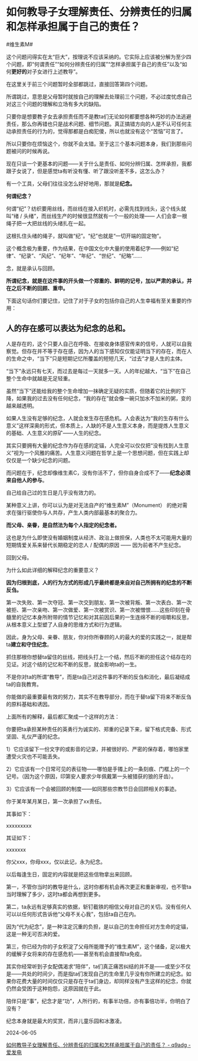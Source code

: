 # 如何教导子女理解责任、分辨责任的归属和怎样承担属于自己的责任？

#维生素M#

这个问题问得实在太“巨大”，按理说不应该采纳的。它实际上应该被分解为至少四个问题，即“何谓责任”“如何分辨责任的归属”“怎样承担属于自己的责任”以及“如何**更好的**对子女进行上述教导”。

在这里关于前三个问题暂时全部都跳过，直接回答第四个问题。

所谓跳过，意思是父母暂时就按自己的理解去处理前三个问题，不必过度忧虑自己对这三个问题的理解和立场有多大的缺陷。

只要你是想要教子女去承担责任而不是教ta们无论如何都要想各种巧妙的办法逃避责任，那么你再错也只是战术问题、细节问题。真正搞错方向的人是不认可任何主动承担责任的行为的，觉得那都是白痴犯傻，所以也就没有这个“苦恼”可言了。

所以只要你在烦恼这个，你就不会太错。至于这三个基本问题本身，我们到那些问题被问的时候再说。

现在只谈一个更基本的问题——关于什么是责任、如何分辨归属、怎样承担，我都跟子女说了，但是感觉ta有听没有懂、听了跟没听差不多，这怎么办？

有一个工具，父母们往往没怎么好好地用，那就是**纪念。**

**何谓纪念？**

何谓“纪”？纺织要用丝线，而丝线在接入织机时，必需先找到线头，这个线头就叫“绪 / 头绪”，而丝线生产的时候很显然就有一个一般的处理—— 人们会拿一根绳子把一大把丝线的头绪扎在一起。

这根扎住头绪的绳子，就叫做“纪”。“纪”也就是“一切开端的固定物”。

这个概念极为重要，作为结果，在中国文化中大量的使用着纪字——例如“纪律”、“纪录”、“风纪”、“纪年”、“年纪”、“世纪”、“纪略”……

念，就是承认与回顾。

**所谓纪念，就是在这件事的开头做一个郑重的、鲜明的记号，加以严肃的承认，并在之后不断的回顾、重申。**

下面这句话你们要记住，记住了对于子女的包括你自己的人生幸福有至关重要的作用：

## 人的存在感可以表达为纪念的总和。

人是存在的，这个只要人自己在呼吸、在接收身体感官传来的信号，人就可以自我察觉。但存在并不等于存在感，因为人的当下感知仅仅能证明当下的存在，而在人的生命之中，“当下”只是短期记忆所覆盖的短短几天，“过去”才是人生的主体。

“当下”永远只有七天，而过去是每过一天就多一天。人的年纪越大，“当下”在自己整个生命中就越是无足轻重。

虽然“当下”还能给我的整个生命增加一抹确定无疑的实质，但随着它的比例的下降，如果我的过去没有任何纪念，“我的存在”就会像一碗只加水不加米的粥，变的越来越透明。

如果人生没有足够的纪念，人就会发生存在感危机。人会表达为“我的生存有什么意义”这样深奥的形式，但本质上，人缺的不是人生意义本身，而是提炼人生意义的基础、人生意义的原矿——人生的纪念。

其实只要拥有大量的纪念作为存在感的定锚，人完全可以仅仅把“没有找到人生意义”视为一个风雅的痛苦。人生意义问题在哲学上是一个思想问题，但在实践上却仅仅是一个缺少纪念的问题。

而问题在于，纪念却像维生素C，没有你活不了，但你自身合成不了——**纪念必须来自他人的参与**。

自己给自己过的生日是几乎没有效力的。

某种意义上讲，你可以认为是对无法自产的“维生素M”（Monument） 的绝对需求在强行驱使你与人共存，产生人类内部最基本的聚合力。

**而父母、亲眷，是自然法为每个人指定的纪念者。**

这也是为什么即使没有婚姻制度从经济、政治上做担保，人类也不太可能用大量的短期情爱关系来替代长期稳定的恋人 / 配偶的原因 —— 因为前者不产生纪念。

回到父母。

为什么如此详细的解释纪念的重要意义？

**因为归根到底，人的行为方式的形成几乎最终都是来自对自己所拥有的纪念的不断反刍。**

第一次失败、第一次夺冠、第一次交到朋友、第一次被背叛、第一次表白、第一次被拒、第一次亲吻、第一次做爱、第一次被赏识、第一次被憎恨……这些印刻在骨髓里的记忆本身所附带的情节记忆和对其前因后果的一生连绵不断的咀嚼和反思，从根本意义上型塑了人自身的思维方式和行为逻辑。

因此，身为父母、亲眷、朋友，你对你所眷顾的人的最大的爱的实践之一，就是帮ta**建立和守住纪念**。

抓住那根你想替ta留住的丝线，把线头打上一个结，然后不断的担任这个结存在的见证。对这个结的记忆和不断的反思，就会影响ta的一生。

不是你对ta的所谓“教导”，而是ta自己对这件事的不断的反刍和消化，最后凝结成ta的自我教育。

你能做的最重要最有效的努力，其实不在教导部分，而在于替ta留下将来不断反刍的原料基础和诱因。

上面所有的解释，最后都汇聚成一个这样的方法：

你要把ta承担某种责任的英勇行为诚实的、郑重的记录下来，留下格式完备、形式坚固、礼仪严谨的纪念。

1）它应该留下一份文字的或影音的记录，并被很好的、严密的保存着，哪怕家里遭受火灾也不可能丢失。

2）它应该有一个日常可见的表征物——哪怕是手镯上的一条刻痕、门框上的一个记号。（因为这个原因，印第安人要求少年佩戴第一头被猎获的狼的牙齿）。

3）它应该有一个会被回顾的制度——如同那些宗教节日会回顾相关的事迹。

你于某年某月某日，第一次承担了xx责任。

其事如下：

xxxxxxxxx

其证如下：

xxxxxxx

你父xxx，你母xxx，仅以此记，永为纪念。

以后每逢生日，固定的内容就是把这些信物拿出来回顾。

第一，不管你当时的教导是什么，这时你都有机会再次更正和重新审视，也不管ta当时理解了多少，这时ta都会再想到更多。

第二，ta永远有足够真实的依据，斩钉截铁的相信父母对自己的关切。没有任何人可以以任何形式告诉他“父母不关心我”，包括ta自己在内。

因为“代为纪念”，是一种注定沉重的负担，是以自己的生命担任对方生命的定锚，这是一种无可否决的爱。

第三，你已经为你的子女积淀了父母所能赠予的“维生素M”，这个储备，足以极大的缓解子女将来的存在感危机——甚至有机会直接帮ta免疫。

其实你经常听到子女配偶渴求“陪伴”，ta们真正痛苦纠结的并不是——或至少不仅是——共处的时间少，而是指ta们发现自己的生命里几乎没有你所建立的纪念。如果你花费大量的时间仅仅只是存在于ta们身边，却同样没有产生这样的纪念，你就仍然会受困于这种抱怨，这原因就在于此。

陪伴只是“事”，纪念才是“功”，人所行的，有事半功倍，亦有事倍功半，你明白了没有？

纪念本身就是最大的奖赏，而非儿童乐园和冰激凌。

2024-06-05

[如何教导子女理解责任、分辨责任的归属和怎样承担属于自己的责任？ - q9adg - 爱发电](https://afdian.com/p/8a68b17822ac11efa84752540025c377)